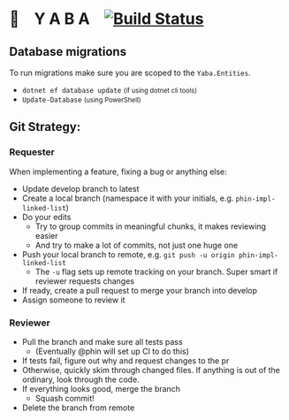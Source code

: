 # 💸 &nbsp;&nbsp; Y A B A &nbsp;&nbsp; [![Build Status](https://travis-ci.com/praffn/YABA.svg?token=ygVuHxbjsy4ghqmgtPST&branch=develop)](https://travis-ci.com/praffn/YABA)

## Database migrations
To run migrations make sure you are scoped to the `Yaba.Entities`.

* `dotnet ef database update` <small>(if using dotnet cli tools)</small>
* `Update-Database` <small>(using PowerShell)</small>

## Git Strategy:


### Requester
When implementing a feature, fixing a bug or anything else:

* Update develop branch to latest
* Create a local branch (namespace it with your initials, e.g. `phin-impl-linked-list`)
* Do your edits
  * Try to group commits in meaningful chunks, it makes reviewing easier
  * And try to make a lot of commits, not just one huge one
* Push your local branch to remote, e.g. `git push -u origin phin-impl-linked-list`
  * The `-u` flag sets up remote tracking on your branch. Super smart if reviewer requests changes
* If ready, create a pull request to merge your branch into develop
* Assign someone to review it

### Reviewer
* Pull the branch and make sure all tests pass
  * (Eventually @phin will set up CI to do this)
* If tests fail, figure out why and request changes to the pr
* Otherwise, quickly skim through changed files. If anything is out of the ordinary, look through the code.
* If everything looks good, merge the branch
  * Squash commit!
* Delete the branch from remote
